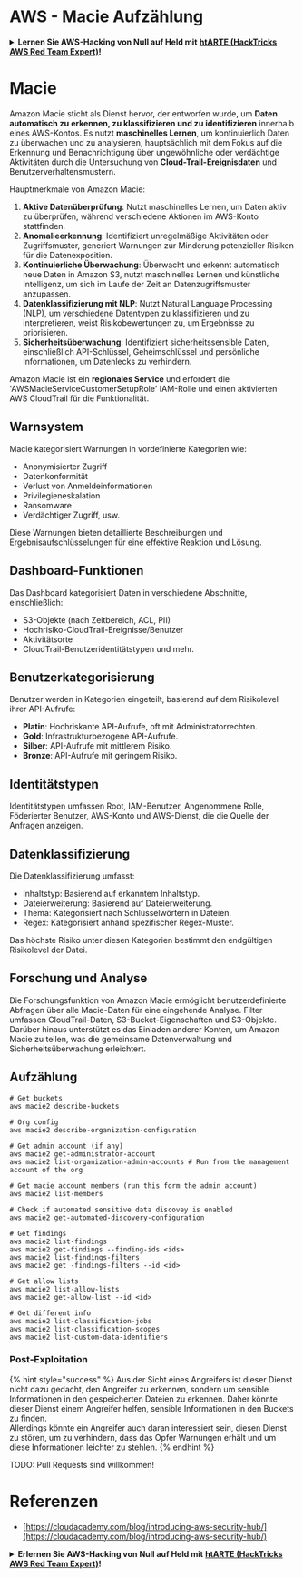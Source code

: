 # AWS - Macie Aufzählung

<details>

<summary><strong>Lernen Sie AWS-Hacking von Null auf Held mit</strong> <a href="https://training.hacktricks.xyz/courses/arte"><strong>htARTE (HackTricks AWS Red Team Expert)</strong></a><strong>!</strong></summary>

Andere Möglichkeiten, HackTricks zu unterstützen:

* Wenn Sie Ihr **Unternehmen in HackTricks beworben sehen möchten** oder **HackTricks als PDF herunterladen möchten**, überprüfen Sie die [**ABONNEMENTPLÄNE**](https://github.com/sponsors/carlospolop)!
* Holen Sie sich das [**offizielle PEASS & HackTricks-Merch**](https://peass.creator-spring.com)
* Entdecken Sie [**The PEASS Family**](https://opensea.io/collection/the-peass-family), unsere Sammlung exklusiver [**NFTs**](https://opensea.io/collection/the-peass-family)
* **Treten Sie der** 💬 [**Discord-Gruppe**](https://discord.gg/hRep4RUj7f) oder der [**Telegramm-Gruppe**](https://t.me/peass) bei oder **folgen** Sie uns auf **Twitter** 🐦 [**@hacktricks_live**](https://twitter.com/hacktricks_live)**.**
* **Teilen Sie Ihre Hacking-Tricks, indem Sie PRs an die** [**HackTricks**](https://github.com/carlospolop/hacktricks) und [**HackTricks Cloud**](https://github.com/carlospolop/hacktricks-cloud) Github-Repositorys einreichen.

</details>

# Macie

Amazon Macie sticht als Dienst hervor, der entworfen wurde, um **Daten automatisch zu erkennen, zu klassifizieren und zu identifizieren** innerhalb eines AWS-Kontos. Es nutzt **maschinelles Lernen**, um kontinuierlich Daten zu überwachen und zu analysieren, hauptsächlich mit dem Fokus auf die Erkennung und Benachrichtigung über ungewöhnliche oder verdächtige Aktivitäten durch die Untersuchung von **Cloud-Trail-Ereignisdaten** und Benutzerverhaltensmustern.

Hauptmerkmale von Amazon Macie:

1. **Aktive Datenüberprüfung**: Nutzt maschinelles Lernen, um Daten aktiv zu überprüfen, während verschiedene Aktionen im AWS-Konto stattfinden.
2. **Anomalieerkennung**: Identifiziert unregelmäßige Aktivitäten oder Zugriffsmuster, generiert Warnungen zur Minderung potenzieller Risiken für die Datenexposition.
3. **Kontinuierliche Überwachung**: Überwacht und erkennt automatisch neue Daten in Amazon S3, nutzt maschinelles Lernen und künstliche Intelligenz, um sich im Laufe der Zeit an Datenzugriffsmuster anzupassen.
4. **Datenklassifizierung mit NLP**: Nutzt Natural Language Processing (NLP), um verschiedene Datentypen zu klassifizieren und zu interpretieren, weist Risikobewertungen zu, um Ergebnisse zu priorisieren.
5. **Sicherheitsüberwachung**: Identifiziert sicherheitssensible Daten, einschließlich API-Schlüssel, Geheimschlüssel und persönliche Informationen, um Datenlecks zu verhindern.

Amazon Macie ist ein **regionales Service** und erfordert die 'AWSMacieServiceCustomerSetupRole' IAM-Rolle und einen aktivierten AWS CloudTrail für die Funktionalität.

## Warnsystem

Macie kategorisiert Warnungen in vordefinierte Kategorien wie:

- Anonymisierter Zugriff
- Datenkonformität
- Verlust von Anmeldeinformationen
- Privilegieneskalation
- Ransomware
- Verdächtiger Zugriff, usw.

Diese Warnungen bieten detaillierte Beschreibungen und Ergebnisaufschlüsselungen für eine effektive Reaktion und Lösung.

## Dashboard-Funktionen

Das Dashboard kategorisiert Daten in verschiedene Abschnitte, einschließlich:

- S3-Objekte (nach Zeitbereich, ACL, PII)
- Hochrisiko-CloudTrail-Ereignisse/Benutzer
- Aktivitätsorte
- CloudTrail-Benutzeridentitätstypen und mehr.

## Benutzerkategorisierung

Benutzer werden in Kategorien eingeteilt, basierend auf dem Risikolevel ihrer API-Aufrufe:

- **Platin**: Hochriskante API-Aufrufe, oft mit Administratorrechten.
- **Gold**: Infrastrukturbezogene API-Aufrufe.
- **Silber**: API-Aufrufe mit mittlerem Risiko.
- **Bronze**: API-Aufrufe mit geringem Risiko.

## Identitätstypen

Identitätstypen umfassen Root, IAM-Benutzer, Angenommene Rolle, Föderierter Benutzer, AWS-Konto und AWS-Dienst, die die Quelle der Anfragen anzeigen.

## Datenklassifizierung

Die Datenklassifizierung umfasst:

- Inhaltstyp: Basierend auf erkanntem Inhaltstyp.
- Dateierweiterung: Basierend auf Dateierweiterung.
- Thema: Kategorisiert nach Schlüsselwörtern in Dateien.
- Regex: Kategorisiert anhand spezifischer Regex-Muster.

Das höchste Risiko unter diesen Kategorien bestimmt den endgültigen Risikolevel der Datei.

## Forschung und Analyse

Die Forschungsfunktion von Amazon Macie ermöglicht benutzerdefinierte Abfragen über alle Macie-Daten für eine eingehende Analyse. Filter umfassen CloudTrail-Daten, S3-Bucket-Eigenschaften und S3-Objekte. Darüber hinaus unterstützt es das Einladen anderer Konten, um Amazon Macie zu teilen, was die gemeinsame Datenverwaltung und Sicherheitsüberwachung erleichtert.


## Aufzählung
```
# Get buckets
aws macie2 describe-buckets

# Org config
aws macie2 describe-organization-configuration

# Get admin account (if any)
aws macie2 get-administrator-account
aws macie2 list-organization-admin-accounts # Run from the management account of the org

# Get macie account members (run this form the admin account)
aws macie2 list-members

# Check if automated sensitive data discovey is enabled
aws macie2 get-automated-discovery-configuration

# Get findings
aws macie2 list-findings
aws macie2 get-findings --finding-ids <ids>
aws macie2 list-findings-filters
aws macie2 get -findings-filters --id <id>

# Get allow lists
aws macie2 list-allow-lists
aws macie2 get-allow-list --id <id>

# Get different info
aws macie2 list-classification-jobs
aws macie2 list-classification-scopes
aws macie2 list-custom-data-identifiers
```
### Post-Exploitation

{% hint style="success" %}
Aus der Sicht eines Angreifers ist dieser Dienst nicht dazu gedacht, den Angreifer zu erkennen, sondern um sensible Informationen in den gespeicherten Dateien zu erkennen. Daher könnte dieser Dienst einem Angreifer helfen, sensible Informationen in den Buckets zu finden.\
Allerdings könnte ein Angreifer auch daran interessiert sein, diesen Dienst zu stören, um zu verhindern, dass das Opfer Warnungen erhält und um diese Informationen leichter zu stehlen.
{% endhint %}

TODO: Pull Requests sind willkommen!

# Referenzen
* [https://cloudacademy.com/blog/introducing-aws-security-hub/](https://cloudacademy.com/blog/introducing-aws-security-hub/)

<details>

<summary><strong>Erlernen Sie AWS-Hacking von Null auf Held mit</strong> <a href="https://training.hacktricks.xyz/courses/arte"><strong>htARTE (HackTricks AWS Red Team Expert)</strong></a><strong>!</strong></summary>

Andere Möglichkeiten, HackTricks zu unterstützen:

* Wenn Sie Ihr **Unternehmen in HackTricks beworben sehen möchten** oder **HackTricks im PDF-Format herunterladen möchten**, überprüfen Sie die [**ABONNEMENTPLÄNE**](https://github.com/sponsors/carlospolop)!
* Holen Sie sich das [**offizielle PEASS & HackTricks-Merch**](https://peass.creator-spring.com)
* Entdecken Sie [**The PEASS Family**](https://opensea.io/collection/the-peass-family), unsere Sammlung exklusiver [**NFTs**](https://opensea.io/collection/the-peass-family)
* **Treten Sie der** 💬 [**Discord-Gruppe**](https://discord.gg/hRep4RUj7f) oder der [**Telegram-Gruppe**](https://t.me/peass) bei oder **folgen** Sie uns auf **Twitter** 🐦 [**@hacktricks_live**](https://twitter.com/hacktricks_live)**.**
* **Teilen Sie Ihre Hacking-Tricks, indem Sie PRs an die** [**HackTricks**](https://github.com/carlospolop/hacktricks) und [**HackTricks Cloud**](https://github.com/carlospolop/hacktricks-cloud) GitHub-Repositories einreichen.

</details>
